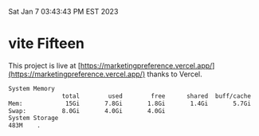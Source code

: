 Sat Jan  7 03:43:43 PM EST 2023

# vite Fifteen


This project is live at [https://marketingpreference.vercel.app/](https://marketingpreference.vercel.app/) thanks to Vercel.

```bash
System Memory
               total        used        free      shared  buff/cache   available
Mem:            15Gi       7.8Gi       1.8Gi       1.4Gi       5.7Gi       5.8Gi
Swap:          8.0Gi       4.0Gi       4.0Gi
System Storage
483M	.
```
